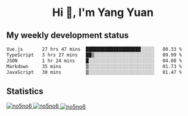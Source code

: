 <h1 align="center">Hi 👋, I'm Yang Yuan</h1>


## My weekly development status
<!--START_SECTION:waka-->

```txt
Vue.js       27 hrs 47 mins  ████████████████████░░░░░   80.33 %
TypeScript   3 hrs 27 mins   ██▒░░░░░░░░░░░░░░░░░░░░░░   09.99 %
JSON         1 hr 24 mins    █░░░░░░░░░░░░░░░░░░░░░░░░   04.08 %
Markdown     35 mins         ▒░░░░░░░░░░░░░░░░░░░░░░░░   01.73 %
JavaScript   30 mins         ▒░░░░░░░░░░░░░░░░░░░░░░░░   01.47 %
```

<!--END_SECTION:waka-->

## Statistics
<a href="https://github.com/anuraghazra/github-readme-stats">
  <img src="https://github-readme-stats.vercel.app/api/top-langs/?username=no5no6&theme=dracula" alt="no5no6">
</a>
<a href="https://github.com/anuraghazra/github-readme-stats">
  <img src="https://github-readme-stats.vercel.app/api?username=no5no6&show_icons=true&theme=dracula&line_height=40" alt="no5no6">
</a>
<a href="https://github.com/anuraghazra/github-readme-stats">
  <img align="center" src="https://github-readme-streak-stats.herokuapp.com/?user=no5no6&theme=dracula" alt="no5no6" />
</a>
